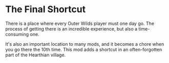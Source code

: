 # The Final Shortcut
There is a place where every Outer Wilds player must one day go. The process of getting there is an incredible experience, but also a time-consuming one.

It's also an important location to many mods, and it becomes a chore when you go there the 10th time. This mod adds a shortcut in an often-forgotten part of the Hearthian village.